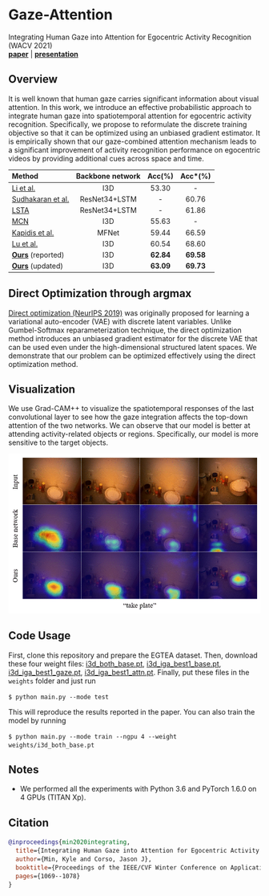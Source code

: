 # Gaze-Attention
Integrating Human Gaze into Attention for Egocentric Activity Recognition (WACV 2021)\
[**paper**](https://openaccess.thecvf.com/content/WACV2021/html/Min_Integrating_Human_Gaze_Into_Attention_for_Egocentric_Activity_Recognition_WACV_2021_paper.html) | [**presentation**](https://youtu.be/k-VUi54GjXQ)

## Overview
It is well known that human gaze carries significant information about visual attention. In this work, we introduce an effective probabilistic approach to integrate human gaze into spatiotemporal attention for egocentric activity recognition. Specifically, we propose to reformulate the discrete training objective so that it can be optimized using an unbiased gradient estimator. It is empirically shown that our gaze-combined attention mechanism leads to a significant improvement of activity recognition performance on egocentric videos by providing additional cues across space and time.

| Method | Backbone network | Acc(%) | Acc\*(%) |
|:----------------------|:------------------:|:-------:|:-------:|
| [Li et al.](https://openaccess.thecvf.com/content_ECCV_2018/papers/Yin_Li_In_the_Eye_ECCV_2018_paper.pdf) | I3D | 53.30 | - |
| [Sudhakaran et al.](http://bmvc2018.org/contents/papers/0756.pdf) | ResNet34+LSTM | - | 60.76 |
| [LSTA](https://openaccess.thecvf.com/content_CVPR_2019/papers/Sudhakaran_LSTA_Long_Short-Term_Attention_for_Egocentric_Action_Recognition_CVPR_2019_paper.pdf) | ResNet34+LSTM | - | 61.86 |
| [MCN](https://ieeexplore.ieee.org/stamp/stamp.jsp?arnumber=9139335) | I3D | 55.63 | - |
| [Kapidis et al.](https://openaccess.thecvf.com/content_ICCVW_2019/papers/EPIC/Kapidis_Multitask_Learning_to_Improve_Egocentric_Action_Recognition_ICCVW_2019_paper.pdf) | MFNet | 59.44 | 66.59 |
| [Lu et al.](https://openaccess.thecvf.com/content_ICCVW_2019/papers/EPIC/Lu_Learning_Spatiotemporal_Attention_for_Egocentric_Action_Recognition_ICCVW_2019_paper.pdf) | I3D | 60.54 | 68.60 |
| [**Ours**](https://openaccess.thecvf.com/content/WACV2021/html/Min_Integrating_Human_Gaze_Into_Attention_for_Egocentric_Activity_Recognition_WACV_2021_paper.html) (reported)  | I3D | **62.84** | **69.58** |
| [**Ours**](https://openaccess.thecvf.com/content/WACV2021/html/Min_Integrating_Human_Gaze_Into_Attention_for_Egocentric_Activity_Recognition_WACV_2021_paper.html) (updated)  | I3D | **63.09** | **69.73** |

## Direct Optimization through argmax
[Direct optimization (NeurIPS 2019)](http://papers.neurips.cc/paper/8851-direct-optimization-through-arg-max-for-discrete-variational-auto-encoder.pdf) was originally proposed for learning a variational auto-encoder (VAE) with discrete latent variables. Unlike Gumbel-Softmax reparameterization technique, the direct optimization method introduces an unbiased gradient estimator for the discrete VAE that can be used even under the high-dimensional structured latent spaces. We demonstrate that our problem can be optimized effectively using the direct optimization method.

## Visualization
We use Grad-CAM++ to visualize the spatiotemporal responses of the last convolutional layer to see how the gaze integration affects the top-down attention of the two networks. We can observe that our model is better at attending activity-related objects or regions. Specifically, our model is more sensitive to the target objects.

![](visualization-merged.gif)

## Code Usage
First, clone this repository and prepare the EGTEA dataset.
Then, download these four weight files: [i3d\_both\_base.pt](https://drive.google.com/file/d/1rrTU5xRibF6-hxd7pMBv-vP_ccjWf3GA/view?usp=drive_link), [i3d\_iga\_best1\_base.pt](https://drive.google.com/file/d/1GlYK5DcEx-S6Imh0yWAjveUH8vVzo4PS/view?usp=drive_link), [i3d\_iga\_best1\_gaze.pt](https://drive.google.com/file/d/1o1mbfepK4cHF2-c7_0pgO6Nf3_X6i74C/view?usp=drive_link), [i3d\_iga\_best1\_attn.pt](https://drive.google.com/file/d/1ry6-RvJ4Z0Y4VHfc93fElmQbDKimyAUg/view?usp=drive_link).
Finally, put these files in the `weights` folder and just run

`$ python main.py --mode test`

This will reproduce the results reported in the paper.
You can also train the model by running

`$ python main.py --mode train --ngpu 4 --weight weights/i3d_both_base.pt`

## Notes
- We performed all the experiments with Python 3.6 and PyTorch 1.6.0 on 4 GPUs (TITAN Xp).

## Citation
```bibtex
@inproceedings{min2020integrating,
  title={Integrating Human Gaze into Attention for Egocentric Activity Recognition},
  author={Min, Kyle and Corso, Jason J},
  booktitle={Proceedings of the IEEE/CVF Winter Conference on Applications of Computer Vision},
  pages={1069--1078}
}
```
